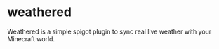 # weathered
Weathered is a simple spigot plugin to sync real live weather with your Minecraft world. 
